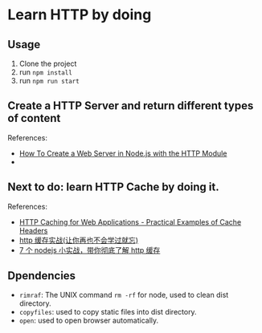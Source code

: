 # Learn HTTP by doing

## Usage

1. Clone the project
2. run `npm install`
3. run `npm run start`

## Create a HTTP Server and return different types of content

References:

- [How To Create a Web Server in Node.js with the HTTP Module](https://www.digitalocean.com/community/tutorials/how-to-create-a-web-server-in-node-js-with-the-http-module#serving-html)
-

## Next to do: learn HTTP Cache by doing it.

References:

- [HTTP Caching for Web Applications - Practical Examples of Cache Headers](https://usefulangle.com/post/72/http-cache-headers-examples)
- [http 缓存实战(让你再也不会学过就忘)](https://juejin.cn/post/6844904029642817544)
- [7 个 nodejs 小实战，带你彻底了解 http 缓存](https://juejin.cn/post/6963250336920240158#heading-23)

## Dpendencies

- `rimraf`: The UNIX command `rm -rf` for node, used to clean dist directory.
- `copyfiles`: used to copy static files into dist directory.
- `open`: used to open browser automatically.
